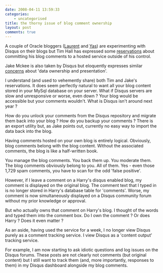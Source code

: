 ```yaml
---
date: 2008-04-11 13:59:33
categories:
    - uncategorised
title: the thorny issue of blog comment ownership
layout: post
comments: true
---
```

A couple of Oracle bloggers
([Laurent](http://laurentschneider.com/wordpress/2008/04/disqus-comments.html)
and [Yas](http://oracletoday.blogspot.com)) are experimenting with
Disqus on their blogs but Tim Hall has expressed some
[reservations](http://twitter.com/oraclebase/statuses/787098263) about
committing his blog comments to a hosted service outside of his control.

Jake Mckee is also taken by Disqus but eloquently expresses similar
[concerns](http://disqus.disqus.com/major_concerns_with_data_ownership_presentation/)
about 'data ownership and presentation'.

I understand (and used to vehemently share) both Tim and Jake's
reservations. It does seem perfectly natural to want all your blog
content stored in your MySql database on your server. What if Disqus
servers are slow and unresponsive or worse, even down ? Your blog would
be accessible but your comments wouldn't. What is Disqus isn't around
next year ?

How do you unlock your comments from the Disqus repository and migrate
them back into your blog ? How do you backup your comments ? There is an
export utility but, as Jake points out, currently no easy way to import
the data back into the blog.

Having comments hosted on your own blog is entirely logical. Obviously,
blog comments belong with the blog content. Without the associated
comments, the blog is like a half-written book.

You manage the blog comments. You back them up. You moderate them. The
blog comments obviously belong to you. All of them. Yes - even those
1,729 spam comments, you have to scan for the odd 'false positive'.

However, if I leave a comment on a Harry's disqus enabled blog, my
comment is displayed on the original blog. The comment text that I typed
in is no longer stored in Harry's database table for 'comments'. Worse,
my comment is now simultaneously displayed on a Disqus community forum
without my prior knowledge or approval.

But who actually owns that comment on Harry's blog. I thought of the
words and typed them into the comment box. Do I own the comment ? Or
does Harry ? Does it even matter ?

As an aside, having used the service for a week, I no longer view Disqus
purely as a comment tracking service. I view Disqus as a 'content
output' tracking service.

For example, I am now starting to ask idiotic questions and log issues
on the Disqus forums. These posts are not clearly not comments (but
original content) but I still want to track them (and, more importantly,
responses to them) in my Disqus dashboard alongside my blog comments.
